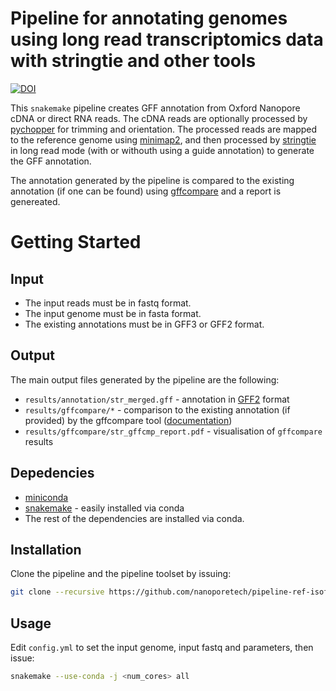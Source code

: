 Pipeline for annotating genomes using long read transcriptomics data with stringtie and other tools
===================================================================================================

<!-- badges: start -->
[![DOI](https://zenodo.org/badge/794013028.svg)](https://zenodo.org/doi/10.5281/zenodo.11091675)
<!-- badges: end -->

This `snakemake` pipeline creates GFF annotation from Oxford Nanopore cDNA or direct RNA reads.
The cDNA reads are optionally processed by [pychopper](https://github.com/nanoporetech/pychopper) for trimming and orientation. The processed reads are mapped to the reference genome using [minimap2](https://github.com/lh3/minimap2), and then processed by [stringtie](http://ccb.jhu.edu/software/stringtie) in long read mode (with or withouth using a guide annotation) to generate the GFF annotation.

The annotation generated by the pipeline is compared to the existing annotation (if one can be found) using [gffcompare](http://ccb.jhu.edu/software/stringtie/gffcompare.shtml) and a report is genereated.

Getting Started
===============

## Input

- The input reads must be in fastq format. 
- The input genome must be in fasta format.
- The existing annotations must be in GFF3 or GFF2 format.

## Output

The main output files generated by the pipeline are the following:

- `results/annotation/str_merged.gff` - annotation in [GFF2](http://gmod.org/wiki/GFF2) format
- `results/gffcompare/*` - comparison to the existing annotation (if provided) by the gffcompare tool ([documentation](https://ccb.jhu.edu/software/stringtie/gffcompare.shtml))
- `results/gffcompare/str_gffcmp_report.pdf` - visualisation of `gffcompare` results

## Depedencies

- [miniconda](https://conda.io/miniconda.html)
- [snakemake](http://snakemake.readthedocs.io/en/latest/) - easily installed via conda
- The rest of the dependencies are installed via conda.

## Installation

Clone the pipeline and the pipeline toolset by issuing:

```bash
git clone --recursive https://github.com/nanoporetech/pipeline-ref-isoforms-ONT.git
```

## Usage

Edit `config.yml` to set the input genome, input fastq and parameters, then issue:

```bash
snakemake --use-conda -j <num_cores> all
```